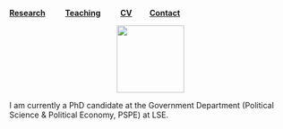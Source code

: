 [**Research**](Research.md) &nbsp; &nbsp; &nbsp; &nbsp; [**Teaching**](Teaching.md) &nbsp; &nbsp; &nbsp; &nbsp; [**CV**](CV.pdf) &nbsp; &nbsp; &nbsp; &nbsp;[**Contact**](Contact.md)

<div align="center"><img src="sehoof.jpg" width="120"></div>

I am currently a PhD candidate at the Government Department (Political Science & Political Economy, PSPE) at LSE.





